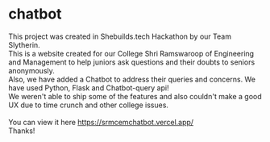 # chatbot
This project was created in Shebuilds.tech Hackathon by our Team Slytherin. <br>
This is a website created for our College Shri Ramswaroop of Engineering and Management to help juniors ask questions and their doubts to seniors anonymously.<br>
Also, we have added a Chatbot to address their queries and concerns.
We have used Python, Flask and Chatbot-query api!<br>
We weren't able to ship some of the features and also couldn't make a good UX due to time crunch and other college issues.
<br></br>
You can view it here https://srmcemchatbot.vercel.app/
<br>
Thanks!
